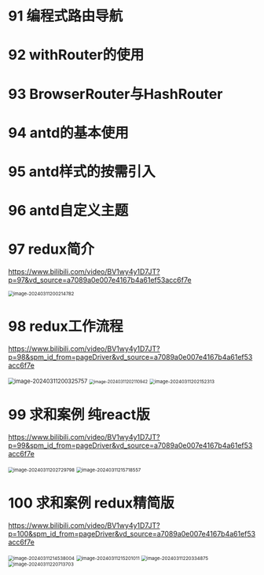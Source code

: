 # 91 编程式路由导航

# 92 withRouter的使用

# 93 BrowserRouter与HashRouter

# 94 antd的基本使用

# 95 antd样式的按需引入

# 96 antd自定义主题

# 97 redux简介

https://www.bilibili.com/video/BV1wy4y1D7JT?p=97&vd_source=a7089a0e007e4167b4a61ef53acc6f7e

<img src="10 91——100节.assets/image-20240311200214782.png" alt="image-20240311200214782" style="zoom:67%;" />

# 98 redux工作流程

https://www.bilibili.com/video/BV1wy4y1D7JT?p=98&spm_id_from=pageDriver&vd_source=a7089a0e007e4167b4a61ef53acc6f7e

<img src="10 91——100节.assets/image-20240311200325757.png" alt="image-20240311200325757" style="zoom:80%;" />



<img src="10 91——100节.assets/image-20240311202110942.png" alt="image-20240311202110942" style="zoom:60%;" />



<img src="10 91——100节.assets/image-20240311202152313.png" alt="image-20240311202152313" style="zoom:67%;" />

# 99 求和案例 纯react版

https://www.bilibili.com/video/BV1wy4y1D7JT?p=99&spm_id_from=pageDriver&vd_source=a7089a0e007e4167b4a61ef53acc6f7e

<img src="10 91——100节.assets/image-20240311202729798.png" alt="image-20240311202729798" style="zoom:67%;" />

<img src="10 91——100节.assets/image-20240311215718557.png" alt="image-20240311215718557" style="zoom:67%;" />

# 100 求和案例 redux精简版

https://www.bilibili.com/video/BV1wy4y1D7JT?p=100&spm_id_from=pageDriver&vd_source=a7089a0e007e4167b4a61ef53acc6f7e

<img src="10 91——100节.assets/image-20240311214538004.png" alt="image-20240311214538004" style="zoom:67%;" />

<img src="10 91——100节.assets/image-20240311215201011.png" alt="image-20240311215201011" style="zoom:67%;" />

<img src="10 91——100节.assets/image-20240311220334875.png" alt="image-20240311220334875" style="zoom:67%;" />

<img src="10 91——100节.assets/image-20240311220713703.png" alt="image-20240311220713703" style="zoom:67%;" />





